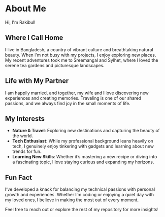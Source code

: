 # About Me

Hi, I'm Rakibul!  

##  Where I Call Home
I live in Bangladesh, a country of vibrant culture and breathtaking natural beauty. When I'm not busy with my projects, I enjoy exploring new places. My recent adventures took me to Sreemangal and Sylhet, where I loved the serene tea gardens and picturesque landscapes.

## Life with My Partner
I am happily married, and together, my wife and I love discovering new experiences and creating memories. Traveling is one of our shared passions, and we always find joy in the small moments of life.

## My Interests
- **Nature & Travel**: Exploring new destinations and capturing the beauty of the world.
- **Tech Enthusiast**: While my professional background leans heavily on tech, I genuinely enjoy tinkering with gadgets and learning about new trends for fun.
- **Learning New Skills**: Whether it’s mastering a new recipe or diving into a fascinating topic, I love staying curious and expanding my horizons.

## Fun Fact
I’ve developed a knack for balancing my technical passions with personal growth and experiences. Whether I’m coding or enjoying a quiet day with my loved ones, I believe in making the most out of every moment.

Feel free to reach out or explore the rest of my repository for more insights!
